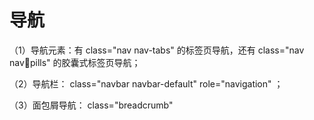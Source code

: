 #  导航

（1）导航元素：有 class="nav nav-tabs" 的标签⻚导航，还有 class="nav navpills" 的胶囊式标签⻚导航；

（2）导航栏： class="navbar navbar-default" role="navigation" ；

（3）⾯包屑导航： class="breadcrumb"